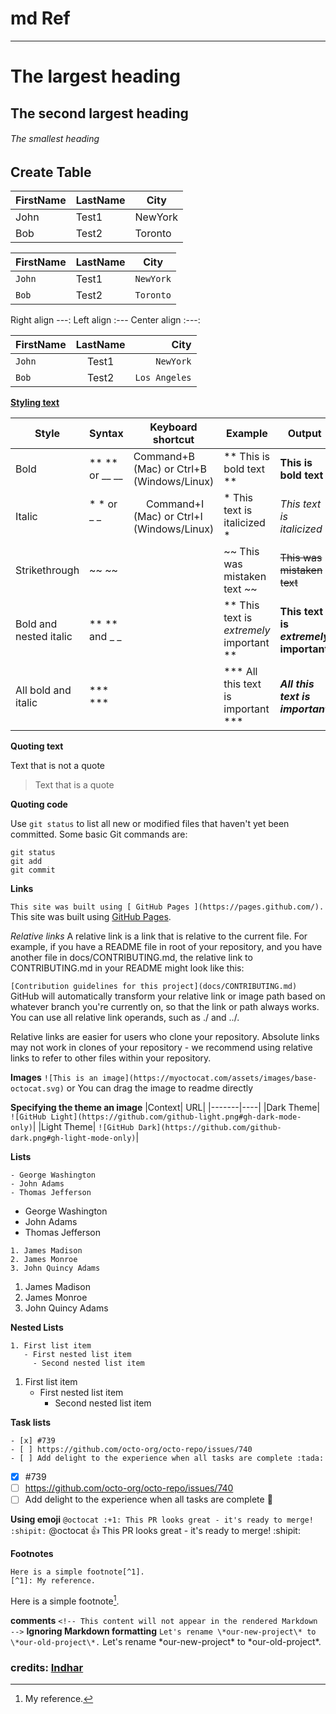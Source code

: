 # md Ref
_____________________________________________
# The largest heading
## The second largest heading
###### The smallest heading

## Create Table
| FirstName     | LastName      | City     |
| ------------- | ------------- | -------- |
| John          | Test1         | NewYork  |
| Bob           | Test2         | Toronto  |

| FirstName     | LastName      | City   
| ------------- | ------------- | --------    |
| `John`        | Test1         | `NewYork`   |
| `Bob`         | Test2         | `Toronto`   |

Right align     ---:
Left align       :---
Center align    :---:

| FirstName     | LastName      | City  |
| :------------ |   :---:       | --------: |
| `John`        | Test1         | `NewYork`   |
| `Bob`         | Test2         | `Los Angeles`   |

[**Styling text**](https://docs.github.com/en/get-started/writing-on-github/getting-started-with-writing-and-formatting-on-github/basic-writing-and-formatting-syntax#styling-text)


|Style	|Syntax	|Keyboard shortcut	|Example|	Output|
|-------|-------| --------------- | ------|-------|
|Bold	|** ** or __ __	|Command+B (Mac) or Ctrl+B (Windows/Linux)	|** This is bold text **	|**This is bold text**|
|Italic|	* * or _ _    | 	Command+I (Mac) or Ctrl+I (Windows/Linux)	|* This text is italicized * |	*This text is italicized* |
|Strikethrough|	~~ ~~	|	| ~~ This was mistaken text ~~ |	~~This was mistaken text~~ |
|Bold and nested italic |	** ** and _ _	 | |	** This text is _extremely_ important ** |	**This text is _extremely_ important** |
|All bold and italic	| *** ***	| |	*** All this text is important *** |	***All this text is important*** |

**Quoting text**

Text that is not a quote

> Text that is a quote

**Quoting code**

Use `git status` to list all new or modified files that haven't yet been committed.
Some basic Git commands are:
```
git status
git add
git commit
```
**Links**

```This site was built using [ GitHub Pages ](https://pages.github.com/).```
This site was built using [GitHub Pages](https://pages.github.com/).

*Relative links*
A relative link is a link that is relative to the current file. For example, if you have a README file in root of your repository, and you have another file in docs/CONTRIBUTING.md, the relative link to CONTRIBUTING.md in your README might look like this:

```[Contribution guidelines for this project](docs/CONTRIBUTING.md)```
GitHub will automatically transform your relative link or image path based on whatever branch you're currently on, so that the link or path always works. You can use all relative link operands, such as ./ and ../.

Relative links are easier for users who clone your repository. Absolute links may not work in clones of your repository - we recommend using relative links to refer to other files within your repository.

**Images**
```![This is an image](https://myoctocat.com/assets/images/base-octocat.svg)```
or You can drag the image to readme directly

**Specifying the theme an image**
|Context|	URL|
|-------|----|
|Dark Theme|	```![GitHub Light](https://github.com/github-light.png#gh-dark-mode-only)```|
|Light Theme|	```![GitHub Dark](https://github.com/github-dark.png#gh-light-mode-only)```|

**Lists**
```
- George Washington
- John Adams
- Thomas Jefferson
```
- George Washington
- John Adams
- Thomas Jefferson

```
1. James Madison
2. James Monroe
3. John Quincy Adams
```
1. James Madison
2. James Monroe
3. John Quincy Adams

**Nested Lists**

```
1. First list item
   - First nested list item
     - Second nested list item
```
1. First list item
   - First nested list item
     - Second nested list item
     
     
**Task lists**
```
- [x] #739
- [ ] https://github.com/octo-org/octo-repo/issues/740
- [ ] Add delight to the experience when all tasks are complete :tada:
```
- [x] #739
- [ ] https://github.com/octo-org/octo-repo/issues/740
- [ ] Add delight to the experience when all tasks are complete :tada:

**Using emoji**
```@octocat :+1: This PR looks great - it's ready to merge! :shipit:```
@octocat :+1: This PR looks great - it's ready to merge! :shipit:

**Footnotes**

```
Here is a simple footnote[^1].
[^1]: My reference.
```
Here is a simple footnote[^1].
[^1]: My reference.

**comments**
```<!-- This content will not appear in the rendered Markdown -->```
**Ignoring Markdown formatting**
```Let's rename \*our-new-project\* to \*our-old-project\*.```
Let's rename \*our-new-project\* to \*our-old-project\*.

### credits: [Indhar](https://github.com/Indhar01)

